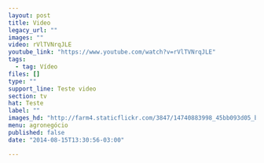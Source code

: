 ```yaml
---
layout: post
title: Video
legacy_url: ""
images: ""
video: rVlTVNrqJLE
youtube_link: "https://www.youtube.com/watch?v=rVlTVNrqJLE"
tags:
  - tag: Vídeo
files: []
type: ""
support_line: Teste video
section: tv
hat: Teste
label: ""
images_hd: "http://farm4.staticflickr.com/3847/14740883998_45bb093d05_b.jpg"
menu: agronegócio
published: false
date: "2014-08-15T13:30:56-03:00"

---
```

